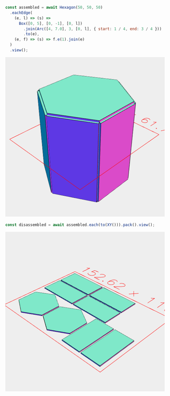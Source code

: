 ```JavaScript
const assembled = await Hexagon(50, 50, 50)
  .eachEdge(
    (e, l) => (s) =>
      Box([0, 5], [0, -1], [0, l])
        .join(Arc([4, 7.0], 3, [0, l], { start: 1 / 4, end: 3 / 4 }))
        .to(e),
    (e, f) => (s) => f.e(1).join(e)
  )
  .view();
```

![Image](hex.md.assembled.png)

```JavaScript
const disassembled = await assembled.each(to(XY())).pack().view();
```

![Image](hex.md.disassembled.png)
